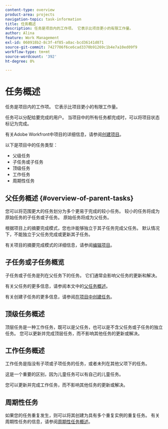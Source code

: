 ```yaml
---
content-type: overview
product-area: projects
navigation-topic: task-information
title: 任务概述
description: 任务是项目内的工作项。 它表示比项目更小的有限工作量。
author: Alina
feature: Work Management
exl-id: 060918b2-8c3f-4f85-a8ac-bcd36141d071
source-git-commit: 7427706f6ce6cad3370b91269c1b4e7a10ed09f9
workflow-type: tm+mt
source-wordcount: '392'
ht-degree: 0%

---
```


# 任务概述

<!-- Audited: 01/2024 -->

任务是项目内的工作项。 它表示比项目更小的有限工作量。

任务可以分配给要完成的用户。 当项目中的所有任务都完成时，可以将项目状态标记为完成。

有关Adobe Workfront中项目的详细信息，请参阅[创建项目](../../../manage-work/projects/create-projects/create-project.md)。

以下是项目中的任务类型：

* 父级任务
* 子任务或子任务
* 顶级任务
* 工作任务
* 周期性任务

## 父任务概述  {#overview-of-parent-tasks}

您可以将范围更大的任务划分为多个更易于完成的较小任务。 较小的任务将成为原始任务的子任务或子任务。 原始任务将成为父任务。

根据项目上的摘要完成模式，您也许能够独立于其子任务完成父任务。 默认情况下，不能独立于父任务完成或更新其子任务。

有关项目的摘要完成模式的详细信息，请参阅[编辑项目](../../../manage-work/projects/manage-projects/edit-projects.md)。

## 子任务或子任务概览

子任务或子任务是列在父任务下的任务。 它们通常会影响父任务的更新和解决。

有关父任务的更多信息，请参阅本文中的[父任务概述](#overview-of-parent-tasks)。

有关创建子任务的更多信息，请参阅[在项目中创建任务](../../../manage-work/tasks/create-tasks/create-tasks-in-project.md)。

## 顶级任务概述

顶层任务是一种工作任务，既可以是父任务，也可以是不含父任务或子任务的独立任务。 您可以更新并完成顶层任务，而不影响其他任务的更新或解决。

## 工作任务概述

工作任务是指没有子项或子项任务的任务，或者未列在其他父项下的任务。

这是一个重要的区别，因为儿童任务可以有自己的儿童任务。

您可以更新并完成工作任务，而不影响其他任务的更新或解决。

## 周期性任务

如果您的任务重复发生，则可以将其创建为具有多个重复实例的重复任务。 有关周期性任务的信息，请参阅[周期性任务概述](../../../manage-work/tasks/manage-tasks/recurring-tasks-overview.md)。
